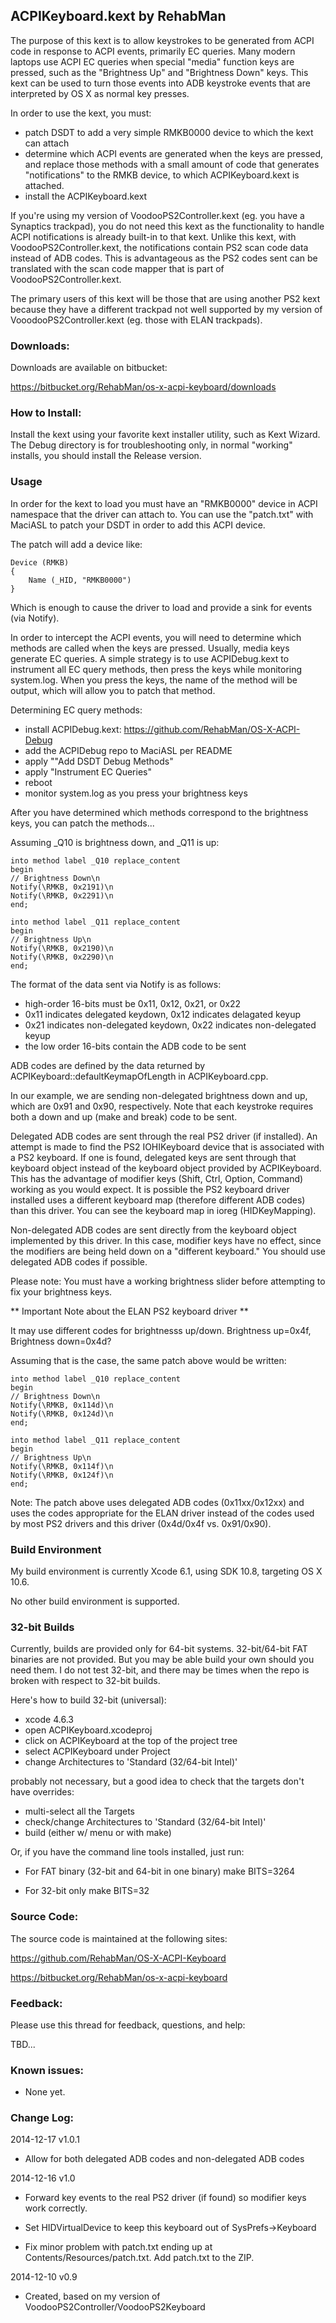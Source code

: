 ## ACPIKeyboard.kext by RehabMan

The purpose of this kext is to allow keystrokes to be generated from ACPI code in response to ACPI events, primarily EC queries.  Many modern laptops use ACPI EC queries when special "media" function keys are pressed, such as the "Brightness Up" and "Brightness Down" keys.  This kext can be used to turn those events into ADB keystroke events that are interpreted by OS X as normal key presses.

In order to use the kext, you must:
- patch DSDT to add a very simple RMKB0000 device to which the kext can attach
- determine which ACPI events are generated when the keys are pressed, and replace those methods with a small amount of code that generates "notifications" to the RMKB device, to which ACPIKeyboard.kext is attached.
- install the ACPIKeyboard.kext

If you're using my version of VoodooPS2Controller.kext (eg. you have a Synaptics trackpad), you do not need this kext as the functionality to handle ACPI notifications is already built-in to that kext.  Unlike this kext, with VoodooPS2Controller.kext, the notifications contain PS2 scan code data instead of ADB codes.  This is advantageous as the PS2 codes sent can be translated with the scan code mapper that is part of VoodooPS2Controller.kext.

The primary users of this kext will be those that are using another PS2 kext because they have a different trackpad not well supported by my version of VooodooPS2Controller.kext (eg. those with ELAN trackpads).


### Downloads:

Downloads are available on bitbucket:

https://bitbucket.org/RehabMan/os-x-acpi-keyboard/downloads


### How to Install:

Install the kext using your favorite kext installer utility, such as Kext Wizard.  The Debug directory is for troubleshooting only, in normal "working" installs, you should install the Release version.


### Usage

In order for the kext to load you must have an "RMKB0000" device in ACPI namespace that the driver can attach to.  You can use the "patch.txt" with MaciASL to patch your DSDT in order to add this ACPI device.

The patch will add a device like:
```
Device (RMKB)
{
    Name (_HID, "RMKB0000")
}
```

Which is enough to cause the driver to load and provide a sink for events (via Notify).

In order to intercept the ACPI events, you will need to determine which methods are called when the keys are pressed.  Usually, media keys generate EC queries.  A simple strategy is to use ACPIDebug.kext to instrument all EC query methods, then press the keys while monitoring system.log.  When you press the keys, the name of the method will be output, which will allow you to patch that method.

Determining EC query methods:
- install ACPIDebug.kext: https://github.com/RehabMan/OS-X-ACPI-Debug
- add the ACPIDebug repo to MaciASL per README
- apply ""Add DSDT Debug Methods"
- apply "Instrument EC Queries"
- reboot
- monitor system.log as you press your brightness keys

After you have determined which methods correspond to the brightness keys, you can patch the methods...

Assuming _Q10 is brightness down, and _Q11 is up:

```
into method label _Q10 replace_content
begin
// Brightness Down\n
Notify(\RMKB, 0x2191)\n
Notify(\RMKB, 0x2291)\n
end;

into method label _Q11 replace_content
begin
// Brightness Up\n
Notify(\RMKB, 0x2190)\n
Notify(\RMKB, 0x2290)\n
end;
```

The format of the data sent via Notify is as follows:
- high-order 16-bits must be 0x11, 0x12, 0x21, or 0x22
- 0x11 indicates delegated keydown, 0x12 indicates delagated keyup
- 0x21 indicates non-delegated keydown, 0x22 indicates non-delegated keyup
- the low order 16-bits contain the ADB code to be sent

ADB codes are defined by the data returned by ACPIKeyboard::defaultKeymapOfLength in ACPIKeyboard.cpp.

In our example, we are sending non-delegated brightness down and up, which are 0x91 and 0x90, respectively.  Note that each keystroke requires both a down and up (make and break) code to be sent.

Delegated ADB codes are sent through the real PS2 driver (if installed).  An attempt is made to find the PS2 IOHIKeyboard device that is associated with a PS2 keyboard.  If one is found, delegated keys are sent through that keyboard object instead of the keyboard object provided by ACPIKeyboard.  This has the advantage of modifier keys (Shift, Ctrl, Option, Command) working as you would expect.  It is possible the PS2 keyboard driver installed uses a different keyboard map (therefore different ADB codes) than this driver.  You can see the keyboard map in ioreg (HIDKeyMapping).

Non-delegated ADB codes are sent directly from the keyboard object implemented by this driver.  In this case, modifier keys have no effect, since the modifiers are being held down on a "different keyboard."  You should use delegated ADB codes if possible.

Please note: You must have a working brightness slider before attempting to fix your brightness keys.

** Important Note about the ELAN PS2 keyboard driver **

It may use different codes for brightnesss up/down.  Brightness up=0x4f, Brightness down=0x4d?

Assuming that is the case, the same patch above would be written:

```
into method label _Q10 replace_content
begin
// Brightness Down\n
Notify(\RMKB, 0x114d)\n
Notify(\RMKB, 0x124d)\n
end;

into method label _Q11 replace_content
begin
// Brightness Up\n
Notify(\RMKB, 0x114f)\n
Notify(\RMKB, 0x124f)\n
end;
```

Note: The patch above uses delegated ADB codes (0x11xx/0x12xx) and uses the codes appropriate for the ELAN driver instead of the codes used by most PS2 drivers and this driver (0x4d/0x4f vs. 0x91/0x90).


### Build Environment

My build environment is currently Xcode 6.1, using SDK 10.8, targeting OS X 10.6.

No other build environment is supported.


### 32-bit Builds

Currently, builds are provided only for 64-bit systems.  32-bit/64-bit FAT binaries are not provided.  But you may be able build your own should you need them.  I do not test 32-bit, and there may be times when the repo is broken with respect to 32-bit builds.

Here's how to build 32-bit (universal):

- xcode 4.6.3
- open ACPIKeyboard.xcodeproj
- click on ACPIKeyboard at the top of the project tree
- select ACPIKeyboard under Project
- change Architectures to 'Standard (32/64-bit Intel)'

probably not necessary, but a good idea to check that the targets don't have overrides:
- multi-select all the Targets
- check/change Architectures to 'Standard (32/64-bit Intel)'
- build (either w/ menu or with make)

Or, if you have the command line tools installed, just run:

- For FAT binary (32-bit and 64-bit in one binary)
make BITS=3264

- For 32-bit only
make BITS=32


### Source Code:

The source code is maintained at the following sites:

https://github.com/RehabMan/OS-X-ACPI-Keyboard

https://bitbucket.org/RehabMan/os-x-acpi-keyboard


### Feedback:

Please use this thread for feedback, questions, and help:

TBD...


### Known issues:

- None yet.


### Change Log:

2014-12-17 v1.0.1

- Allow for both delegated ADB codes and non-delegated ADB codes


2014-12-16 v1.0

- Forward key events to the real PS2 driver (if found) so modifier keys work correctly.

- Set HIDVirtualDevice to keep this keyboard out of SysPrefs->Keyboard

- Fix minor problem with patch.txt ending up at Contents/Resources/patch.txt.  Add patch.txt to the ZIP.


2014-12-10 v0.9

- Created, based on my version of VoodooPS2Controller/VoodooPS2Keyboard

